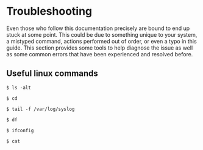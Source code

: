 # Troubleshooting

Even those who follow this documentation precisely are bound to end up stuck at some point. This could be due to something unique to your system, a mistyped command, actions performed out of order, or even a typo in this guide. This section provides some tools to help diagnose the issue as well as some common errors that have been experienced and resolved before.

## Useful linux commands

`$ ls -alt`

`$ cd`

`$ tail -f /var/log/syslog`

`$ df`

`$ ifconfig`

`$ cat`